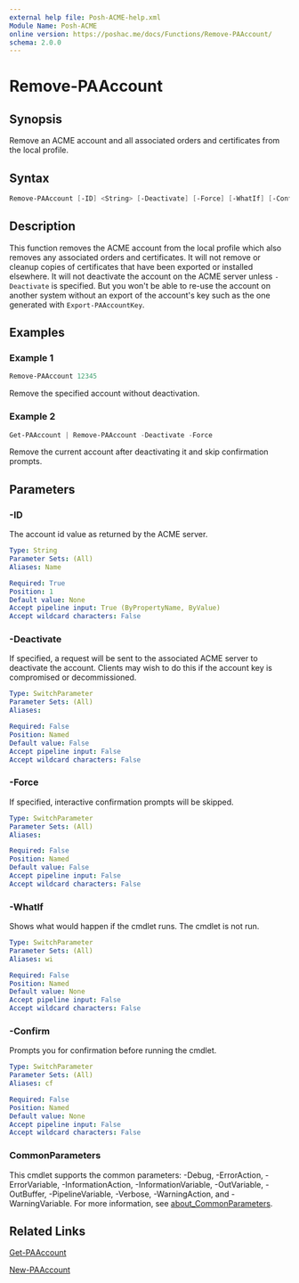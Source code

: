 ```yaml
---
external help file: Posh-ACME-help.xml
Module Name: Posh-ACME
online version: https://poshac.me/docs/Functions/Remove-PAAccount/
schema: 2.0.0
---
```


# Remove-PAAccount

## Synopsis

Remove an ACME account and all associated orders and certificates from the local profile.

## Syntax

```powershell
Remove-PAAccount [-ID] <String> [-Deactivate] [-Force] [-WhatIf] [-Confirm] [<CommonParameters>]
```

## Description

This function removes the ACME account from the local profile which also removes any associated orders and certificates.
It will not remove or cleanup copies of certificates that have been exported or installed elsewhere.
It will not deactivate the account on the ACME server unless `-Deactivate` is specified. But you won't be able to re-use the account on another system without an export of the account's key such as the one generated with `Export-PAAccountKey`.

## Examples

### Example 1

```powershell
Remove-PAAccount 12345
```

Remove the specified account without deactivation.

### Example 2

```powershell
Get-PAAccount | Remove-PAAccount -Deactivate -Force
```

Remove the current account after deactivating it and skip confirmation prompts.

## Parameters

### -ID
The account id value as returned by the ACME server.

```yaml
Type: String
Parameter Sets: (All)
Aliases: Name

Required: True
Position: 1
Default value: None
Accept pipeline input: True (ByPropertyName, ByValue)
Accept wildcard characters: False
```

### -Deactivate
If specified, a request will be sent to the associated ACME server to deactivate the account.
Clients may wish to do this if the account key is compromised or decommissioned.

```yaml
Type: SwitchParameter
Parameter Sets: (All)
Aliases:

Required: False
Position: Named
Default value: False
Accept pipeline input: False
Accept wildcard characters: False
```

### -Force
If specified, interactive confirmation prompts will be skipped.

```yaml
Type: SwitchParameter
Parameter Sets: (All)
Aliases:

Required: False
Position: Named
Default value: False
Accept pipeline input: False
Accept wildcard characters: False
```

### -WhatIf
Shows what would happen if the cmdlet runs.
The cmdlet is not run.

```yaml
Type: SwitchParameter
Parameter Sets: (All)
Aliases: wi

Required: False
Position: Named
Default value: None
Accept pipeline input: False
Accept wildcard characters: False
```

### -Confirm
Prompts you for confirmation before running the cmdlet.

```yaml
Type: SwitchParameter
Parameter Sets: (All)
Aliases: cf

Required: False
Position: Named
Default value: None
Accept pipeline input: False
Accept wildcard characters: False
```

### CommonParameters

This cmdlet supports the common parameters: -Debug, -ErrorAction, -ErrorVariable, -InformationAction, -InformationVariable, -OutVariable, -OutBuffer, -PipelineVariable, -Verbose, -WarningAction, and -WarningVariable. For more information, see [about_CommonParameters](http://go.microsoft.com/fwlink/?LinkID=113216).

## Related Links

[Get-PAAccount](Get-PAAccount.md)

[New-PAAccount](New-PAAccount.md)
